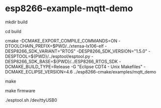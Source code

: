 # esp8266-example-mqtt-demo
mkdir build

cd build

cmake -DCMAKE_EXPORT_COMPILE_COMMANDS=ON -DTOOLCHAIN_PREFIX=$PWD/../xtensa-lx106-elf -DESP8266_SDK_VARIANT="RTOS" -DESP8266_SDK_VERSION="1.5.0" -DESPTOOL=${PWD}/../esptool/esptool.py -DESP8266_SDK_BASE=${PWD}/../ESP8266_RTOS_SDK -DCMAKE_BUILD_TYPE=Release -G "Eclipse CDT4 - Unix Makefiles" -DCMAKE_ECLIPSE_VERSION=4.6 ../esp8266-cmake/examples/mqtt_demo

make

make firmware 

./esptool.sh /dev/ttyUSB0
